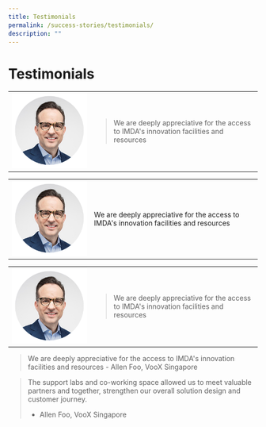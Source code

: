 ```yaml
---
title: Testimonials
permalink: /success-stories/testimonials/
description: ""
---
```

# Testimonials
<table>
	<tr>
		<td style="width:33%; text-align: center; vertical-align:middle;"><img src="/images/Community/Mentors/alan-hellawell.png"></td>
		<td style="vertical-align:middle;">
			
> We are deeply appreciative for the access to IMDA's innovation facilities and resources
		</td>
	</tr>
</table>

<table>
	<tr>
		<td style="width:33%; text-align: center; vertical-align:middle;"><img src="/images/Community/Mentors/alan-hellawell.png"></td>
		<td style="vertical-align:middle;">We are deeply appreciative for the access to IMDA's innovation facilities and resources
		</td>
	</tr>
</table>

<table>
	<tr>
		<td style="width:33%; text-align: center; vertical-align:middle;"><img src="/images/Community/Mentors/alan-hellawell.png"></td>
		<td style="vertical-align:middle;"><blockquote>We are deeply appreciative for the access to IMDA's innovation facilities and resources</blockquote>
		</td>
	</tr>
</table>


<blockquote>
We are deeply appreciative for the access to IMDA's innovation facilities and resources
- Allen Foo, VooX Singapore
</blockquote>

> The support labs and co-working space allowed us to meet valuable partners and together, strengthen our overall solution design and customer journey.
>- Allen Foo, VooX Singapore